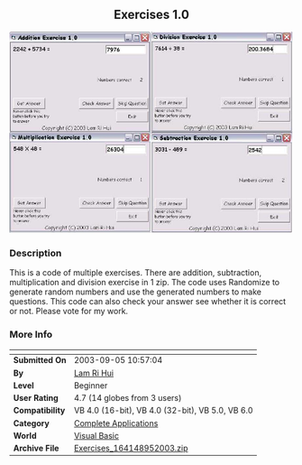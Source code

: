 ﻿<div align="center">

## Exercises 1\.0

<img src="PIC2003951056269334.JPG">
</div>

### Description

This is a code of multiple exercises. There are addition, subtraction, multiplication and division exercise in 1 zip. The code uses Randomize to generate random numbers and use the generated numbers to make questions. This code can also check your answer see whether it is correct or not. Please vote for my work.
 
### More Info
 


<span>             |<span>
---                |---
**Submitted On**   |2003-09-05 10:57:04
**By**             |[Lam Ri Hui](https://github.com/Planet-Source-Code/PSCIndex/blob/master/ByAuthor/lam-ri-hui.md)
**Level**          |Beginner
**User Rating**    |4.7 (14 globes from 3 users)
**Compatibility**  |VB 4\.0 \(16\-bit\), VB 4\.0 \(32\-bit\), VB 5\.0, VB 6\.0
**Category**       |[Complete Applications](https://github.com/Planet-Source-Code/PSCIndex/blob/master/ByCategory/complete-applications__1-27.md)
**World**          |[Visual Basic](https://github.com/Planet-Source-Code/PSCIndex/blob/master/ByWorld/visual-basic.md)
**Archive File**   |[Exercises\_164148952003\.zip](https://github.com/Planet-Source-Code/lam-ri-hui-exercises-1-0__1-48284/archive/master.zip)








